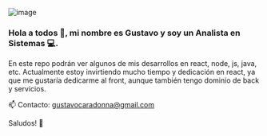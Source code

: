 
![image](https://user-images.githubusercontent.com/47865963/167956217-2ccd37ad-5a14-4810-8c94-88b3479b0bbc.png)


### Hola a todos 👋, mi nombre es Gustavo y soy un Analista en Sistemas 💻. 
En este repo podrán ver algunos de mis desarrollos en react, node, js, java, etc.
Actualmente estoy invirtiendo mucho tiempo y dedicación en react, ya que me gustaría dedicarme al front, aunque también tengo dominio de back y servicios.


📫 Contacto: gustavocaradonna@gmail.com




Saludos! 🎈

<!--
**gustavocaradonna/gustavocaradonna** is a ✨ _special_ ✨ repository because its `README.md` (this file) appears on your GitHub profile.

Here are some ideas to get you started:
![image](https://user-images.githubusercontent.com/47865963/167955550-04773315-5c89-4255-a060-360a958bce95.png)
- 🔭 I’m currently working on ...
- 🌱 I’m currently learning ...
- 👯 I’m looking to collaborate on ...
- 🤔 I’m looking for help with ...
- 💬 Ask me about ...
- 📫 How to reach me: ...
- 😄 Pronouns: ...
- ⚡ Fun fact: ...
-->
